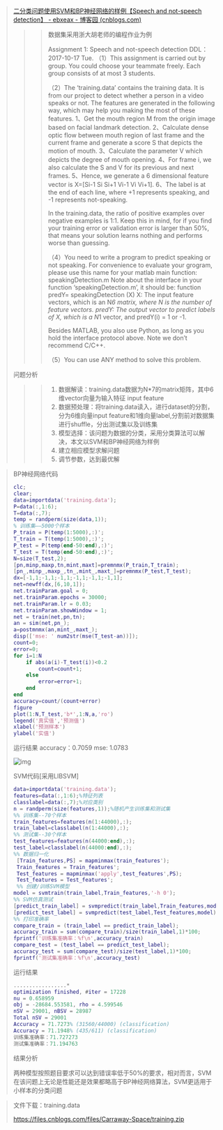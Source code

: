 > [二分类问题使用SVM和BP神经网络的样例【Speech and not-speech detection】 - ebxeax - 博客园 (cnblogs.com)](https://www.cnblogs.com/Carraway-Space/p/13520316.html)
>
> > >数据集采用浙大胡老师的编程作业为例
> > >
> > >Assignment 1: Speech and not-speech detection
> > >DDL：2017-10-17 Tue.
> > >（1）This assignment is carried out by group. You could choose your teammate freely. Each group consists of at most 3 students. 
> > >
> > >（2）The ‘training.data’ contains the training data. It is from our project to detect whether a person in a video speaks or not. The features are generated in the following way, which may help you making the most of these features.
> > >1、Get the mouth region M from the origin image based on facial landmark detection.
> > >2、Calculate dense optic flow between mouth region of last frame and the current frame and generate a score S that depicts the motion of mouth.
> > >3、Calculate the parameter V which depicts the degree of mouth opening.
> > >4、For frame i, we also calculate the S and V for its previous and next frames.
> > >5、Hence, we generate a 6 dimensional feature vector is X=[Si-1 Si Si+1 Vi-1 Vi Vi+1].
> > >6、The label is at the end of each line, where +1 represents speaking, and -1 represents not-speaking.
> > >
> > >In the training.data, the ratio of positive examples over negative examples is 1:1. Keep this in mind, for if you find your training error or validation error is larger than 50%, that means your solution learns nothing and performs worse than guessing.
> > >
> > >（4）You need to write a program to predict speaking or not speaking. 
> > >For convenience to evaluate your grogram, please use this name for your matlab main function: 
> > >speakingDetection.m
> > >Note about the interface in your function ‘speakingDetection.m’, it should be:
> > >function predY= speakingDetection (X)
> > >X: The input feature vectors, which is an N*6 matrix, where N is the number of feature vectors. 
> > >predY: The output vector to predict labels of X, which is a N*1 vector, and predY(i) = 1 or -1. 
> > >
> > >Besides MATLAB, you also use Python, as long as you hold the interface protocol above. Note we don’t recommend C/C++.
> > >
> > >（5）You can use ANY method to solve this problem.
>
> 问题分析
>
> > > 1. 数据解读：training.data数据为N*7的matrix矩阵，其中6维vector向量为输入特征 input feature
> > > 2. 数据预处理：将training.data读入，进行dataset的分割，分为6维向量input feature和1维向量label,分割前对数据集进行shuffle，分出测试集以及训练集
> > > 3. 模型选择：该问题为数据的分类，采用分类算法可以解决，本文以SVM和BP神经网络为样例
> > > 4. 建立相应模型求解问题
> > > 5. 调节参数，达到最优解

> BP神经网络代码
>
> ```matlab
> clc;
> clear;
> data=importdata('training.data');
> P=data(:,1:6);
> T=data(:,7);
> temp = randperm(size(data,1));
> % 训练集——5000个样本
> P_train = P(temp(1:5000),:)';
> T_train = T(temp(1:5000),:)';
> P_test = P(temp(end-50:end),:)';
> T_test = T(temp(end-50:end),:)';
> N=size(T_test,2);
> [pn,minp,maxp,tn,mint,maxt]=premnmx(P_train,T_train);
> [pn_,minp_,maxp_,tn_,mint_,maxt_]=premnmx(P_test,T_test);
> dx=[-1,1;-1,1;-1,1;-1,1;-1,1;-1,1];
> net=newff(dx,[6,10,1]);
> net.trainParam.goal = 0;
> net.trainParam.epochs = 30000;
> net.trainParam.lr = 0.03;
> net.trainParam.showWindow = 1;
> net = train(net,pn,tn);
> an = sim(net,pn_);
> a=postmnmx(an,mint_,maxt_);
> disp(['mse: ' num2str(mse(T_test-an))]);
> count=0;
> error=0;
> for i=1:N
>     if abs(a(i)-T_test(i))<0.2
>         count=count+1;
>     else
>         error=error+1;
>     end
> end
> accuracy=count/(count+error)
> figure
> plot(1:N,T_test,'b*',1:N,a,'ro')
> legend('真实值','预测值')
> xlabel('预测样本')
> ylabel('实值')
> ```
>
> 运行结果 accuracy：0.7059 mse: 1.0783
>
> ![img](https://files-cdn.cnblogs.com/files/Carraway-Space/Speech_and_notSpeech_detection.bmp)
>
> SVM代码[采用LIBSVM]
>
> ```matlab
> data=importdata('training.data');
> features=data(:,1:6);%特征列表
> classlabel=data(:,7);%对应类别
> n = randperm(size(features,1));%随机产生训练集和测试集
> %% 训练集--70个样本
> train_features=features(n(1:44000),:);
> train_label=classlabel(n(1:44000),:);
> %% 测试集--30个样本
> test_features=features(n(44000:end),:);
> test_label=classlabel(n(44000:end),:);
> %% 数据归一化
>  [Train_features,PS] = mapminmax(train_features');
>  Train_features = Train_features'; 
>  Test_features = mapminmax('apply',test_features',PS); 
>  Test_features = Test_features';
>  %% 创建/训练SVM模型
> model = svmtrain(train_label,Train_features,'-h 0');
> %% SVM仿真测试
> [predict_train_label] = svmpredict(train_label,Train_features,model);
> [predict_test_label] = svmpredict(test_label,Test_features,model);
> %% 打印准确率
> compare_train = (train_label == predict_train_label);
> accuracy_train = sum(compare_train)/size(train_label,1)*100; 
> fprintf('训练集准确率：%f\n',accuracy_train)
> compare_test = (test_label == predict_test_label);
> accuracy_test = sum(compare_test)/size(test_label,1)*100;
> fprintf('测试集准确率：%f\n',accuracy_test)
> ```
>
> 运行结果
>
> ```matlab
> .................*
> optimization finished, #iter = 17228
> nu = 0.658959
> obj = -28684.553581, rho = 4.599546
> nSV = 29001, nBSV = 28987
> Total nSV = 29001
> Accuracy = 71.7273% (31560/44000) (classification)
> Accuracy = 71.1948% (435/611) (classification)
> 训练集准确率：71.727273
> 测试集准确率：71.194763
> ```
>
> 结果分析
>
> 两种模型按照题目要求可以达到错误率低于50%的要求，相对而言，SVM在该问题上无论是性能还是效果都略高于BP神经网络算法，SVM更适用于小样本的分类问题
>
> 

> 文件下载：training.data
>
> https://files.cnblogs.com/files/Carraway-Space/training.zip
>
> 